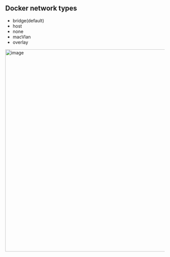 ## Docker network types
- bridge(default)
- host
- none
- macVlan
- overlay

<img width="901" height="637" alt="image" src="https://github.com/user-attachments/assets/b3e211fa-1734-4a62-9a81-2165da08eea3" />
